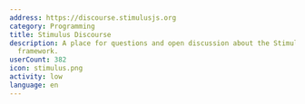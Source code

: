 ```yaml
---
address: https://discourse.stimulusjs.org
category: Programming
title: Stimulus Discourse
description: A place for questions and open discussion about the Stimulus JavaScript
  framework.
userCount: 382
icon: stimulus.png
activity: low
language: en
---
```

